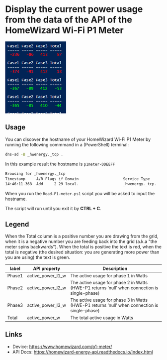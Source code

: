 # Display the current power usage from the data of the API of the HomeWizard Wi-Fi P1 Meter

![Example output](p1-meter.png)



## Usage

You can discover the hostname of your HomeWizard Wi-Fi P1 Meter by running the following commmand in a (PowerShell) terminal:

```cmd
dns-sd -B _hwenergy._tcp .
```

In this example result the hostname is `p1meter-DDEEFF`

```txt
Browsing for _hwenergy._tcp
Timestamp     A/R Flags if Domain                    Service Type              Instance Name
14:46:11.368  Add     2 29 local.                    _hwenergy._tcp.           p1meter-DDEEFF
```
When you run the `Read-P1-meter.ps1` script you will be asked to input the hostname.

The script will run until you exit it by **CTRL + C**.

## Legend

When the Total column is a positive number you are drawing from the grid, when it is a negative number you are feeding back into the grid (a.k.a "the meter spins backwards"). When the total is positive the text is red, when the total is negative (the desired situation: you are generating more power than you are using) the text is green.

| label | API property | Description |
| --- | --- | --- |
| Phase1 | active_power_l1_w | The active usage for phase 1 in Watts
| Phase2 | active_power_l2_w | The active usage for phase 2 in Watts (HWE-P1 returns ‘null’ when connection is single-phase)
| Phase3 | active_power_l3_w | The active usage for phase 3 in Watts (HWE-P1 returns ‘null’ when connection is single-phase)
| Total | active_power_w    | The total active usage in Watts

## Links

- Device: https://www.homewizard.com/p1-meter/
- API Docs: https://homewizard-energy-api.readthedocs.io/index.html
